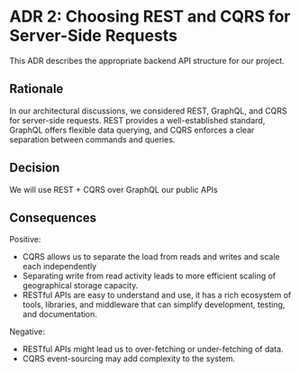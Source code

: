 
# ADR 2: Choosing REST and CQRS for Server-Side Requests
This ADR describes the appropriate backend API structure for our project. 


## Rationale
In our architectural discussions, we considered REST, GraphQL, and CQRS for server-side requests. REST provides a well-established standard, GraphQL offers flexible data querying, and CQRS enforces a clear separation between commands and queries.

## Decision 
We will use REST + CQRS over GraphQL our public APIs

## Consequences
Positive:
* CQRS allows us to separate the load from reads and writes and scale each independently
* Separating write from read activity leads to more efficient scaling of geographical storage capacity.
* RESTful APIs are easy to understand and use, it has a rich ecosystem of tools, libraries, and middleware that can simplify development, testing, and documentation.

Negative:
* RESTful APIs might lead us to over-fetching or under-fetching of data.
* CQRS event-sourcing may add complexity to the system.
